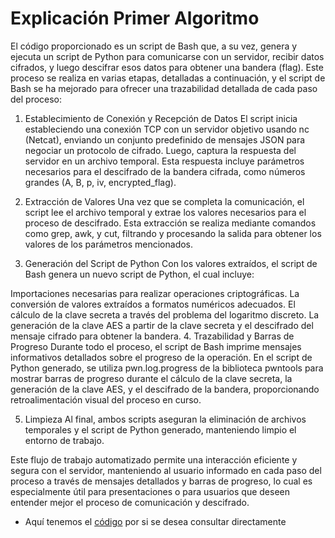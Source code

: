 # Explicación Primer Algoritmo

El código proporcionado es un script de Bash que, a su vez, genera y ejecuta un script de Python para comunicarse con un servidor, recibir datos cifrados, y luego descifrar esos datos para obtener una bandera (flag). Este proceso se realiza en varias etapas, detalladas a continuación, y el script de Bash se ha mejorado para ofrecer una trazabilidad detallada de cada paso del proceso:

1. Establecimiento de Conexión y Recepción de Datos
El script inicia estableciendo una conexión TCP con un servidor objetivo usando nc (Netcat), enviando un conjunto predefinido de mensajes JSON para negociar un protocolo de cifrado. Luego, captura la respuesta del servidor en un archivo temporal. Esta respuesta incluye parámetros necesarios para el descifrado de la bandera cifrada, como números grandes (A, B, p, iv, encrypted_flag).

2. Extracción de Valores
Una vez que se completa la comunicación, el script lee el archivo temporal y extrae los valores necesarios para el proceso de descifrado. Esta extracción se realiza mediante comandos como grep, awk, y cut, filtrando y procesando la salida para obtener los valores de los parámetros mencionados.

3. Generación del Script de Python
Con los valores extraídos, el script de Bash genera un nuevo script de Python, el cual incluye:

Importaciones necesarias para realizar operaciones criptográficas.
La conversión de valores extraídos a formatos numéricos adecuados.
El cálculo de la clave secreta a través del problema del logaritmo discreto.
La generación de la clave AES a partir de la clave secreta y el descifrado del mensaje cifrado para obtener la bandera.
4. Trazabilidad y Barras de Progreso
Durante todo el proceso, el script de Bash imprime mensajes informativos detallados sobre el progreso de la operación. En el script de Python generado, se utiliza pwn.log.progress de la biblioteca pwntools para mostrar barras de progreso durante el cálculo de la clave secreta, la generación de la clave AES, y el descifrado de la bandera, proporcionando retroalimentación visual del proceso en curso.

5. Limpieza
Al final, ambos scripts aseguran la eliminación de archivos temporales y el script de Python generado, manteniendo limpio el entorno de trabajo.

Este flujo de trabajo automatizado permite una interacción eficiente y segura con el servidor, manteniendo al usuario informado en cada paso del proceso a través de mensajes detallados y barras de progreso, lo cual es especialmente útil para presentaciones o para usuarios que deseen entender mejor el proceso de comunicación y descifrado.


- Aquí tenemos el [código](https://github.com/JoseVazquez101/CryptoCrash/blob/main/Files/DiscreteLog_attack.py) por si se desea consultar directamente
